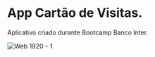# App Cartão de Visitas.
Aplicativo criado durante Bootcamp Banco Inter.

![Web 1920 – 1](https://user-images.githubusercontent.com/62387982/128792665-918e45a7-e49a-40c6-91be-6b1e00d3eac5.png)




